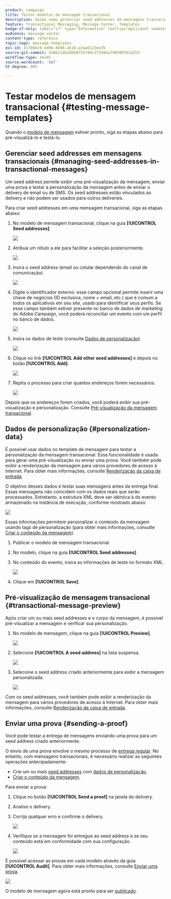 ```yaml
---
product: campaign
title: Testar modelos de mensagem transacional
description: Saiba como gerenciar seed addresses em mensagens transacionais para visualizá-los e testá-los no Adobe Campaign Classic
feature: Transactional Messaging, Message Center, Templates
badge-v7-only: label="v7" type="Informative" tooltip="Aplicável somente ao Campaign Classic v7"
audience: message-center
content-type: reference
topic-tags: message-templates
exl-id: 417004c9-ed96-4b98-a518-a3aa6123ee7b
source-git-commit: 3a9b21d626b60754789c3f594ba798309f62a553
workflow-type: tm+mt
source-wordcount: '567'
ht-degree: 98%

---
```


# Testar modelos de mensagem transacional {#testing-message-templates}



Quando o [modelo de mensagem](../../message-center/using/creating-the-message-template.md) estiver pronto, siga as etapas abaixo para pré-visualizá-lo e testá-lo.

## Gerenciar seed addresses em mensagens transacionais {#managing-seed-addresses-in-transactional-messages}

Um seed address permite exibir uma pré-visualização da mensagem, enviar uma prova e testar a personalização da mensagem antes de enviar o delivery de email ou de SMS. Os seed addresses estão vinculados ao delivery e não podem ser usados para outros deliveries.

Para criar seed addresses em uma mensagem transacional, siga as etapas abaixo:

1. No modelo de mensagem transacional, clique na guia **[!UICONTROL Seed addresses]**.

   ![](assets/messagecenter_create_seedaddr_001.png)

1. Atribua um rótulo a ele para facilitar a seleção posteriormente.

   ![](assets/messagecenter_create_seedaddr_002.png)

1. Insira o seed address (email ou celular dependendo do canal de comunicação).

   ![](assets/messagecenter_create_seedaddr_003.png)

1. Digite o identificador externo: esse campo opcional permite inserir uma chave de negócios (ID exclusiva, nome + email, etc.) que é comum a todos os aplicativos em seu site, usado para identificar seus perfis. Se esse campo também estiver presente no banco de dados de marketing do Adobe Campaign, você poderá reconciliar um evento com um perfil no banco de dados.

   ![](assets/messagecenter_create_seedaddr_003bis.png)

1. Insira os dados de teste (consulte [Dados de personalização](#personalization-data)).

   ![](assets/messagecenter_create_custo_001.png)

   <!--## Creating several seed addresses {#creating-several-seed-addresses}-->
1. Clique no link **[!UICONTROL Add other seed addresses]** e depois no botão **[!UICONTROL Add]**.

   ![](assets/messagecenter_create_seedaddr_004.png)

   <!--1. Follow the configuration steps for a seed address detailed in the [Creating a seed address](#creating-a-seed-address) section.-->
1. Repita o processo para criar quantos endereços forem necessários.

   ![](assets/messagecenter_create_seedaddr_008.png)

Depois que os endereços forem criados, você poderá exibir sua pré-visualização e personalização. Consulte [Pré-visualização da mensagem transacional](#transactional-message-preview).

## Dados de personalização {#personalization-data}

É possível usar dados no template de mensagem para testar a personalização da mensagem transacional. Essa funcionalidade é usada para gerar uma pré-visualização ou enviar uma prova. Você também pode exibir a renderização da mensagem para vários provedores de acesso à Internet. Para obter mais informações, consulte [Renderização da caixa de entrada](../../delivery/using/inbox-rendering.md).

O objetivo desses dados é testar suas mensagens antes da entrega final. Essas mensagens não coincidem com os dados reais que serão processados. Entretanto, a estrutura XML deve ser idêntica à do evento armazenado na instância de execução, conforme mostrado abaixo:

![](assets/messagecenter_create_custo_006.png)

Essas informações permitem personalizar o conteúdo da mensagem usando tags de personalização (para obter mais informações, consulte [Criar o conteúdo da mensagem](../../message-center/using/creating-the-message-template.md#creating-message-content)).

1. Publicar o modelo de mensagem transacional.

1. No modelo, clique na guia **[!UICONTROL Seed addresses]**.

1. No conteúdo do evento, insira as informações de teste no formato XML.

   ![](assets/messagecenter_create_custo_001.png)

1. Clique em **[!UICONTROL Save]**.

## Pré-visualização de mensagem transacional {#transactional-message-preview}

Após criar um ou mais seed addresses e o corpo da mensagem, é possível pré-visualizar a mensagem e verificar sua personalização.

1. No modelo de mensagem, clique na guia **[!UICONTROL Preview]**.

   ![](assets/messagecenter_preview_001.png)

1. Selecione **[!UICONTROL A seed address]** na lista suspensa.

   ![](assets/messagecenter_preview_002.png)

1. Selecione o seed address criado anteriormente para exibir a mensagem personalizada.

   ![](assets/messagecenter_create_seedaddr_009.png)

Com os seed addresses, você também pode exibir a renderização da mensagem para vários provedores de acesso à Internet. Para obter mais informações, consulte [Renderização da caixa de entrada](../../delivery/using/inbox-rendering.md).

## Enviar uma prova {#sending-a-proof}

Você pode testar a entrega de mensagens enviando uma prova para um seed address criado anteriormente.

O envio de uma prova envolve o mesmo processo de [entrega regular](../../delivery/using/steps-validating-the-delivery.md#sending-a-proof). No entanto, com mensagens transacionais, é necessário realizar as seguintes operações antecipadamente:

* Crie um ou mais [seed addresses](#managing-seed-addresses-in-transactional-messages) com [dados de personalização](#personalization-data).
* [Criar o conteúdo da mensagem](../../message-center/using/creating-the-message-template.md#creating-message-content).

Para enviar a prova:

1. Clique no botão **[!UICONTROL Send a proof]** na janela do delivery.
1. Analise o delivery.
1. Corrija qualquer erro e confirme o delivery.

   ![](assets/messagecenter_send_proof_001.png)

1. Verifique se a mensagem foi entregue ao seed address e se seu conteúdo está em conformidade com sua configuração.

   ![](assets/messagecenter_send_proof_002.png)

É possível acessar as provas em cada modelo através da guia **[!UICONTROL Audit]**. Para obter mais informações, consulte [Enviar uma prova](../../delivery/using/steps-validating-the-delivery.md#sending-a-proof).

![](assets/messagecenter_send_proof_003.png)

O modelo de mensagem agora está pronto para ser [publicado](../../message-center/using/publishing-message-templates.md).